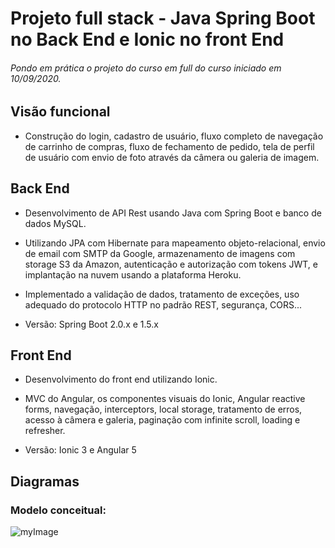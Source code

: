 # Projeto full stack - Java Spring Boot no Back End e Ionic no front End

###### Pondo em prática o projeto do curso em full do curso iniciado em 10/09/2020.

## Visão funcional

- Construção do login, cadastro de usuário, fluxo completo de navegação de carrinho de compras, fluxo de fechamento de pedido, tela de perfil de usuário com envio de foto através da câmera ou galeria de imagem.

## Back End

- Desenvolvimento de API Rest usando Java com Spring Boot e banco de dados MySQL.
- Utilizando JPA com Hibernate para mapeamento objeto-relacional, envio de email com SMTP da Google, armazenamento de imagens com storage S3 da Amazon, autenticação e autorização com tokens JWT, e implantação na nuvem usando a plataforma Heroku.
- Implementado a validação de dados, tratamento de exceções, uso adequado do protocolo HTTP no padrão REST, segurança, CORS...

- Versão: Spring Boot 2.0.x e 1.5.x

## Front End

- Desenvolvimento do front end utilizando Ionic.
- MVC do Angular, os componentes visuais do Ionic, Angular reactive forms, navegação, interceptors, local storage, tratamento de erros, acesso à câmera e galeria, paginação com infinite scroll, loading e refresher.

- Versão: Ionic 3 e Angular 5

## Diagramas

### Modelo conceitual:

![myImage](https://github.com/Flgc/SpringBoot-Udemy/blob/main/diagrama.png)
